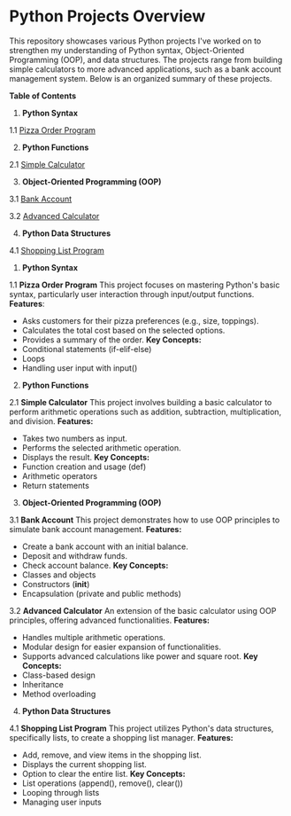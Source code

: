 # Python Projects Overview
This repository showcases various Python projects I've worked on to strengthen my understanding of Python syntax, Object-Oriented Programming (OOP), and data structures. The projects range from building simple calculators to more advanced applications, such as a bank account management system. Below is an organized summary of these projects.

**Table of Contents**
1. **Python Syntax**
   
1.1 [Pizza Order Program](https://github.com/AdeyeniEsther1/Python/blob/main/Basic_Python/PythonSyntax.ipynb)

2. **Python Functions**
   
2.1 [Simple Calculator](https://github.com/AdeyeniEsther1/Python/blob/main/Basic_Python/PythonFunction(BuildingACalculator).ipynb)

3. **Object-Oriented Programming (OOP)**
   
3.1 [Bank Account](https://github.com/AdeyeniEsther1/Python/blob/main/Basic_Python/Creating_a_bank_account(OOP).ipynb)

3.2 [Advanced Calculator](https://github.com/AdeyeniEsther1/Python/blob/main/Basic_Python/Advanced_Calculator(OOP).ipynb)

4. **Python Data Structures**
   
4.1 [Shopping List Program](https://github.com/AdeyeniEsther1/Python/blob/main/Basic_Python/PythonDataStructure.ipynb)


1. **Python Syntax**
   
1.1 **Pizza Order Program**
This project focuses on mastering Python's basic syntax, particularly user interaction through input/output functions.
**Features**:
- Asks customers for their pizza preferences (e.g., size, toppings).
- Calculates the total cost based on the selected options.
- Provides a summary of the order.
**Key Concepts:**
- Conditional statements (if-elif-else)
- Loops
- Handling user input with input()
  
2. **Python Functions**
   
2.1 **Simple Calculator**
This project involves building a basic calculator to perform arithmetic operations such as addition, subtraction, multiplication, and division.
**Features:**
- Takes two numbers as input.
- Performs the selected arithmetic operation.
- Displays the result.
**Key Concepts:**
- Function creation and usage (def)
- Arithmetic operators
- Return statements
  
3. **Object-Oriented Programming (OOP)**
   
3.1 **Bank Account**
This project demonstrates how to use OOP principles to simulate bank account management.
**Features:**
- Create a bank account with an initial balance.
- Deposit and withdraw funds.
- Check account balance.
**Key Concepts:**
- Classes and objects
- Constructors (__init__)
- Encapsulation (private and public methods)
  
3.2 **Advanced Calculator**
An extension of the basic calculator using OOP principles, offering advanced functionalities.
**Features:**
- Handles multiple arithmetic operations.
- Modular design for easier expansion of functionalities.
- Supports advanced calculations like power and square root.
**Key Concepts:**
- Class-based design
- Inheritance
- Method overloading
  
4. **Python Data Structures**
   
4.1 **Shopping List Program**
This project utilizes Python's data structures, specifically lists, to create a shopping list manager.
**Features:**
- Add, remove, and view items in the shopping list.
- Displays the current shopping list.
- Option to clear the entire list.
**Key Concepts:**
- List operations (append(), remove(), clear())
- Looping through lists
- Managing user inputs
